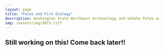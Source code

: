 ```yaml
---
layout: page
title: "Paleo and Fire Ecology"
description: Washington State Northwest Archaeology and UIdaho Paleo and Fire Ecology Labs
img: /assets/img/SB13.tiff
---
```

<h2> Still working on this! Come back later!! </h2>

